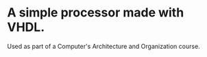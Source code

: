 # A simple processor made with VHDL.

Used as part of a Computer's Architecture and Organization course.